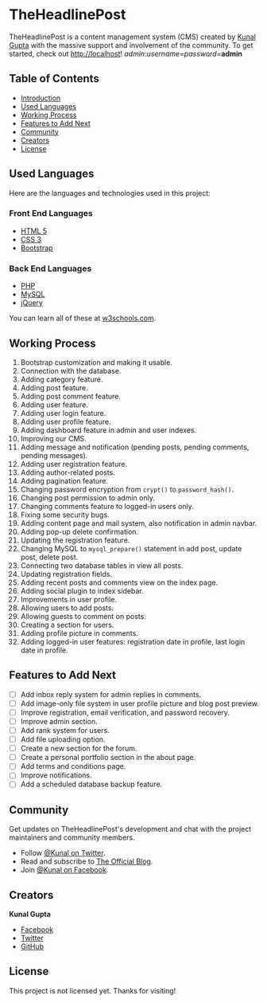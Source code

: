 # TheHeadlinePost

TheHeadlinePost is a content management system (CMS) created by [Kunal Gupta](https://facebook.com/Kunal) with the massive support and involvement of the community. To get started, check out <http://localhost>!
*admin*:*username=password*=**admin**

## Table of Contents

- [Introduction](#theheadlinepost)
- [Used Languages](#used-languages)
- [Working Process](#working-process)
- [Features to Add Next](#features-to-add-next)
- [Community](#community)
- [Creators](#creators)
- [License](#license)

## Used Languages

Here are the languages and technologies used in this project:

### Front End Languages
- [HTML 5](http://html)
- [CSS 3](http://css)
- [Bootstrap](https://getbootstrap.com/)

### Back End Languages
- [PHP](http://php)
- [MySQL](http://mysql)
- [jQuery](https://jquery.com/)

You can learn all of these at [w3schools.com](https://www.w3schools.com).

## Working Process

1. Bootstrap customization and making it usable.
2. Connection with the database.
3. Adding category feature.
4. Adding post feature.
5. Adding post comment feature.
6. Adding user feature.
7. Adding user login feature.
8. Adding user profile feature.
9. Adding dashboard feature in admin and user indexes.
10. Improving our CMS.
11. Adding message and notification (pending posts, pending comments, pending messages).
12. Adding user registration feature.
13. Adding author-related posts.
14. Adding pagination feature.
15. Changing password encryption from `crypt()` to `password_hash()`.
16. Changing post permission to admin only.
17. Changing comments feature to logged-in users only.
18. Fixing some security bugs.
19. Adding content page and mail system, also notification in admin navbar.
20. Adding pop-up delete confirmation.
21. Updating the registration feature.
22. Changing MySQL to `mysql_prepare()` statement in add post, update post, delete post.
23. Connecting two database tables in view all posts.
24. Updating registration fields.
25. Adding recent posts and comments view on the index page.
26. Adding social plugin to index sidebar.
27. Improvements in user profile.
28. Allowing users to add posts.
29. Allowing guests to comment on posts.
30. Creating a section for users.
31. Adding profile picture in comments.
32. Adding logged-in user features: registration date in profile, last login date in profile.

## Features to Add Next

- [ ] Add inbox reply system for admin replies in comments.
- [ ] Add image-only file system in user profile picture and blog post preview.
- [ ] Improve registration, email verification, and password recovery.
- [ ] Improve admin section.
- [ ] Add rank system for users.
- [ ] Add file uploading option.
- [ ] Create a new section for the forum.
- [ ] Create a personal portfolio section in the about page.
- [ ] Add terms and conditions page.
- [ ] Improve notifications.
- [ ] Add a scheduled database backup feature.

## Community

Get updates on TheHeadlinePost's development and chat with the project maintainers and community members.

- Follow [@Kunal on Twitter](https://twitter.com/).
- Read and subscribe to [The Official Blog](http://#).
- Join [@Kunal on Facebook](https://facebook.com/).

## Creators

**Kunal Gupta**

- [Facebook](https://facebook.com/Kunal)
- [Twitter](https://twitter.com/Kunal)
- [GitHub](https://github.com/Kunal)

## License

This project is not licensed yet. Thanks for visiting!

